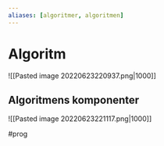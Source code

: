 ```yaml
---
aliases: [algoritmer, algoritmen]
---
```

# Algoritm 
![[Pasted image 20220623220937.png|1000]]

## Algoritmens komponenter
![[Pasted image 20220623221117.png|1000]]

#prog 